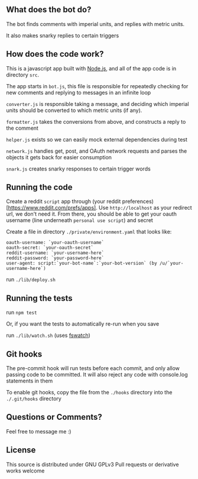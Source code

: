 What does the bot do?
---
The bot finds comments with imperial units, and replies with metric units.

It also makes snarky replies to certain triggers


How does the code work?
---
This is a javascript app built with [Node.js](https://nodejs.org/en/), and all of the app code is in directory `src`.

The app starts in `bot.js`, this file is responsible for repeatedly checking for new comments and replying to messages in an infinite loop

`converter.js` is responsible taking a message, and deciding which imperial units should be converted to which metric units (if any).

`formatter.js` takes the conversions from above, and constructs a reply to the comment

`helper.js` exists so we can easily mock external dependencies during test

`network.js` handles get, post, and OAuth network requests and parses the objects it gets back for easier consumption

`snark.js` creates snarky responses to certain trigger words


Running the code
---
Create a reddit `script` app through (your reddit preferences)[https://www.reddit.com/prefs/apps]. Use `http://localhost` as your redirect url, we don't need it. From there, you should be able to get your oauth username (line underneath `personal use script`) and secret

Create a file in directory `./private/environment.yaml` that looks like:
```
oauth-username: `your-oauth-username`
oauth-secret: `your-oauth-secret`
reddit-username: `your-username-here`
reddit-password: `your-password-here`
user-agent: script:`your-bot-name`:`your-bot-version` (by /u/`your-username-here`)
```
run `./lib/deploy.sh`


Running the tests
---
run `npm test`

Or, if you want the tests to automatically re-run when you save

run `./lib/watch.sh` (uses [fswatch](https://github.com/emcrisostomo/fswatch))


Git hooks
---
The pre-commit hook will run tests before each commit, and only allow passing code to be committed. It will also reject any code with console.log statements in them

To enable git hooks, copy the file from the `./hooks` directory into the `./.git/hooks` directory


Questions or Comments?
---
Feel free to message me :)


License
---
This source is distributed under GNU GPLv3
Pull requests or derivative works welcome
